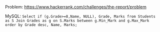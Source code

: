 Problem: https://www.hackerrank.com/challenges/the-report/problem

MySQL: 
``
Select if (g.Grade>=8,Name, NULL), Grade, Marks from Students as S Join Grades as g on S.Marks between g.Min_Mark and g.Max_Mark order by Grade desc, Name, Marks;  
``
